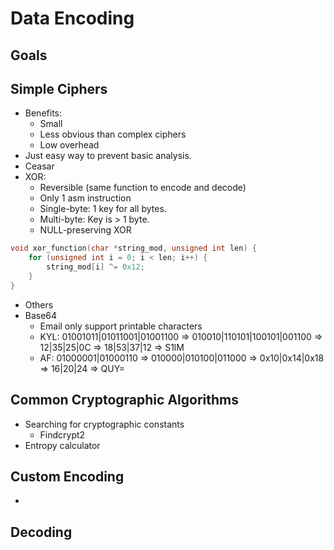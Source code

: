 # Data Encoding

## Goals

## Simple Ciphers

- Benefits:
    - Small
    - Less obvious than complex ciphers
    - Low overhead
- Just easy way to prevent basic analysis.
- Ceasar
- XOR:
    - Reversible (same function to encode and decode)
    - Only 1 asm instruction
    - Single-byte: 1 key for all bytes.
    - Multi-byte: Key is > 1 byte.
    - NULL-preserving XOR

```C
void xor_function(char *string_mod, unsigned int len) {
    for (unsigned int i = 0; i < len; i++) {
        string_mod[i] ^= 0x12;
    }
}
```
- Others
- Base64
    - Email only support printable characters
    - KYL: 01001011|01011001|01001100 => 010010|110101|100101|001100 => 12|35|25|0C => 18|53|37|12 => S1lM
    - AF: 01000001|01000110 => 010000|010100|011000 => 0x10|0x14|0x18 => 16|20|24 => QUY=

## Common Cryptographic Algorithms

- Searching for cryptographic constants
    - Findcrypt2
- Entropy calculator

## Custom Encoding

- 

## Decoding


